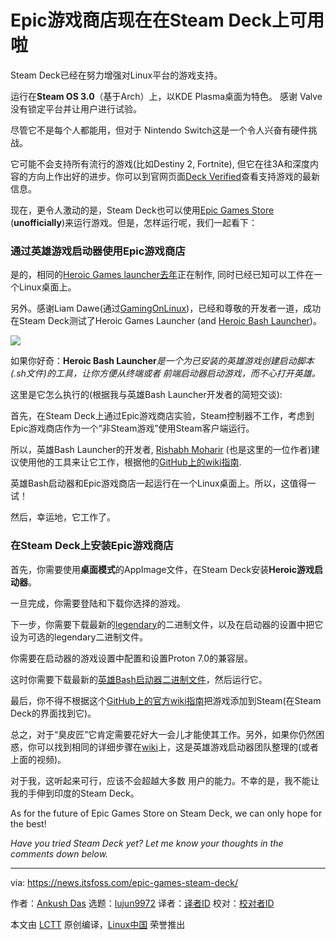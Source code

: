 [#]: subject: "Epic Games Store Now Works on Steam Deck"
[#]: via: "https://news.itsfoss.com/epic-games-steam-deck/"
[#]: author: "Ankush Das https://news.itsfoss.com/author/ankush/"
[#]: collector: "lujun9972"
[#]: translator: " "
[#]: reviewer: " "
[#]: publisher: " "
[#]: url: " "

Epic游戏商店现在在Steam Deck上可用啦
======

Steam Deck已经在努力增强对Linux平台的游戏支持。

运行在**Steam OS 3.0**（基于Arch）上，以KDE Plasma桌面为特色。 感谢 Valve 没有锁定平台并让用户进行试验。 

尽管它不是每个人都能用，但对于 Nintendo Switch这是一个令人兴奋有硬件挑战。

它可能不会支持所有流行的游戏(比如Destiny 2, Fortnite), 但它在往3A和深度内容的方向上作出好的进步。你可以到官网页面[Deck Verified][1]查看支持游戏的最新信息。

现在，更令人激动的是，Steam Deck也可以使用[Epic Games Store][2] (**unofficially**)来运行游戏。但是，怎样运行呢，我们一起看下：

### 通过英雄游戏启动器使用Epic游戏商店

是的，相同的[Heroic Games launcher][3][去年][4]正在制作, 同时已经已知可以工件在一个Linux桌面上。

另外。感谢Liam Dawe(通过[GamingOnLinux][5])，已经和尊敬的开发者一道，成功在Steam Deck测试了Heroic Games Launcher (and [Heroic Bash Launcher][6])。

![][7]

如果你好奇：**Heroic Bash Launcher**_是一个为已安装的英雄游戏创建启动脚本(.sh文件)的工具，让你方便从终端或者 前端启动器启动游戏，而不心打开英雄。_

这里是它怎么执行的(根据我与英雄Bash Launcher开发者的简短交谈):

首先，在Steam Deck上通过Epic游戏商店实验，Steam控制器不工作，考虑到Epic游戏商店作为一个“非Steam游戏”使用Steam客户端运行。

所以，英雄Bash Launcher的开发者, [Rishabh Moharir][8] (也是这里的一位作者)建议使用他的工具来让它工作，根据他的[GitHub上的wiki指南][9].

英雄Bash启动器和Epic游戏商店一起运行在一个Linux桌面上。所以，这值得一试！

然后，幸运地，它工作了。


### 在Steam Deck上安装Epic游戏商店



首先，你需要使用**桌面模式**的AppImage文件，在Steam Deck安装**Heroic游戏启动器**。

一旦完成，你需要登陆和下载你选择的游戏。

下一步，你需要下载最新的[legendary][10]的二进制文件，以及在启动器的设置中把它设为可选的legendary二进制文件。

你需要在启动器的游戏设置中配置和设置Proton 7.0的兼容层。

这时你需要下载最新的[英雄Bash启动器二进制文件][11]，然后运行它。

最后，你不得不根据这个[GitHub上的官方wiki指南][9]把游戏添加到Steam(在Steam Deck的界面找到它)。

总之，对于“臭皮匠”它肯定需要花好大一会儿才能使其工作。另外，如果你仍然困惑，你可以找到相同的详细步骤在[wiki][12]上，这是英雄游戏启动器团队整理的(或者上面的视频)。

对于我，这听起来可行，应该不会超越大多数 用户的能力。不幸的是，我不能让我的手伸到印度的Steam Deck。

As for the future of Epic Games Store on Steam Deck, we can only hope for the best!

_Have you tried Steam Deck yet? Let me know your thoughts in the comments down below._

--------------------------------------------------------------------------------

via: https://news.itsfoss.com/epic-games-steam-deck/

作者：[Ankush Das][a]
选题：[lujun9972][b]
译者：[译者ID](https://github.com/zd200572)
校对：[校对者ID](https://github.com/校对者ID)

本文由 [LCTT](https://github.com/LCTT/TranslateProject) 原创编译，[Linux中国](https://linux.cn/) 荣誉推出

[a]: https://news.itsfoss.com/author/ankush/
[b]: https://github.com/lujun9972
[1]: https://www.steamdeck.com/en/verified
[2]: https://www.epicgames.com/store/en-US/
[3]: https://github.com/Heroic-Games-Launcher/HeroicGamesLauncher
[4]: https://news.itsfoss.com/heroic-games-launcher/
[5]: https://www.gamingonlinux.com/2022/03/heroic-games-launcher-now-works-nicely-on-steam-deck/
[6]: https://github.com/redromnon/HeroicBashLauncher
[7]: https://i0.wp.com/i.ytimg.com/vi/UvuGAQDagWE/hqdefault.jpg?w=780&ssl=1
[8]: https://news.itsfoss.com/author/rishabh/
[9]: https://github.com/Heroic-Games-Launcher/HeroicGamesLauncher/wiki/Adding-Games-to-Steam-on-Linux
[10]: https://github.com/derrod/legendary/releases/
[11]: https://github.com/redromnon/HeroicBashLauncher/releases/
[12]: https://github.com/Heroic-Games-Launcher/HeroicGamesLauncher/wiki/SteamDeck---Running-Epic-Games
